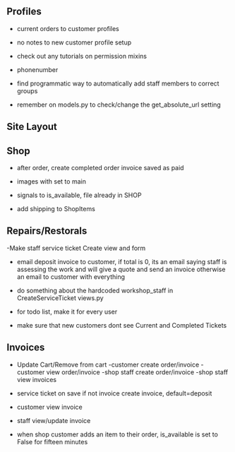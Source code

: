 ## Profiles

- current orders to customer profiles
- no notes to new customer profile setup

- check out any tutorials on permission mixins
- phonenumber
- find programmatic way to automatically add staff members to correct groups
- remember on models.py to check/change the get_absolute_url setting

## Site Layout

## Shop

- after order, create completed order invoice saved as paid

- images with set to main
- signals to is_available, file already in SHOP
- add shipping to ShopItems

## Repairs/Restorals

-Make staff service ticket Create view and form

- email deposit invoice to customer, if total is 0, its an email
saying staff is assessing the work and will give a quote and send an invoice
otherwise an email to customer with everything

- do something about the hardcoded workshop_staff in
  CreateServiceTicket views.py

- for todo list, make it for every user
- make sure that new customers dont see Current and Completed Tickets

## Invoices

- Update Cart/Remove from cart
  -customer create order/invoice
  -customer view order/invoice
  -shop staff create order/invoice
  -shop staff view invoices

- service ticket on save if not invoice create invoice, default=deposit
- customer view invoice
- staff view/update invoice

- when shop customer adds an item to their order, is_available is set to False
  for fifteen minutes
